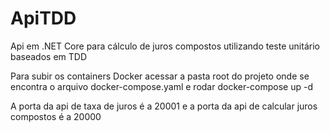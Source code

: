 # ApiTDD
Api em .NET Core para cálculo de juros compostos utilizando teste unitário baseados em TDD

Para subir os containers Docker acessar a pasta root do projeto onde se encontra o arquivo docker-compose.yaml 
e rodar docker-compose up -d

A porta da api de taxa de juros é a 20001 e a porta da api de calcular juros compostos é a 20000
